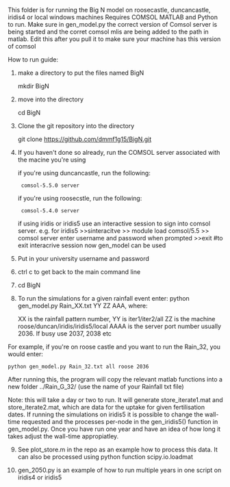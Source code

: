 This folder is for running the Big N model on roosecastle, duncancastle, iridis4 or local windows machines
Requires COMSOL MATLAB and Python to run. Make sure in gen_model.py the correct version of Comsol server is being started and the corret comsol mlis
are being added to the path in matlab. Edit this after you pull it to make sure your machine has this version of comsol

How to run guide:
1. make a directory to put the files named BigN 
	
	mkdir BigN

2. move into the directory
	
	cd BigN

3. Clone the git repository into the directory
	
	git clone https://github.com/dmmf1g15/BigN.git

4. If you haven't done so already, run the COMSOL server associated with the macine you're using
	
	if you're using duncancastle, run the following:
	
		comsol-5.5.0 server
	if you're using roosecstle, run the following:
	
		comsol-5.4.0 server

	if using iridis or iridis5 use an interactive session to sign into comsol server. e.g. for iridis5
		>>sinteracitve
		>> module load comsol/5.5
		>> comsol server
	enter username and password when prompted
		>>exit #to exit interacrive session
	now gen_model can be used
	
5. Put in your university username and password

6. ctrl c to get back to the main command line

7. cd BigN

8. To run the simulations for a given rainfall event enter: python gen_model.py Rain_XX.txt YY ZZ AAA, where:

	XX is the rainfall pattern number, 
	YY is iter1/iter2/all
	ZZ is the machine roose/duncan/iridis/iridis5/local
	AAAA is the server port number usually 2036. If busy use 2037, 2038 etc

For example, if you're on roose castle and you want to run the Rain_32, you would enter:

	python gen_model.py Rain_32.txt all roose 2036

After running this, the program will copy the relevant matlab functions into a new folder ../Rain_G_32/ (use the name of your Rainfall txt file)
	
Note: this will take a day or two to run. It will generate store_iterate1.mat and store_iterate2.mat, which are data for the uptake for given fertilisation dates. If running the simulations on iridis5 it is possible to change the wall-time requested and the processes per-node in the gen_iridis5() function in gen_model.py. Once you have run one year and have an idea of how long it takes adjust the wall-time appropiatley.

9. See plot_store.m in the repo as an example how to process this data. It can also be processed using python function scipy.io.loadmat
    
10. gen_2050.py is an example of how to run multiple years in one script on iridis4 or iridis5


  
